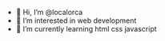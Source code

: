 - 👋 Hi, I’m @localorca
- 👀 I’m interested in web development
- 🌱 I’m currently learning html css javascript
<!---
pa820J/pa820J is a ✨ special ✨ repository because its `README.md` (this file) appears on your GitHub profile.
You can click the Preview link to take a look at your changes.
--->
